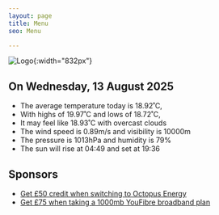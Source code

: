 ```yaml
---
layout: page
title: Menu
seo: Menu

---
```


![Logo](/images/logo.jpg){:width="832px"}

<!-- weather_marker starts -->
## On Wednesday, 13 August 2025

- The average temperature today is 18.92˚C,
- With highs of 19.97˚C and lows of 18.72˚C,
- It may feel like 18.93˚C with overcast clouds
- The wind speed is 0.89m/s and visibility is 10000m
- The pressure is 1013hPa and humidity is 79%
- The sun will rise at 04:49 and set at 19:36

<!-- weather_marker ends -->

## Sponsors

- [Get £50 credit when switching to Octopus Energy](https://bit.ly/3oD1nnS)
- [Get £75 when taking a 1000mb YouFibre broadband plan](https://aklam.io/91zWhU?)
